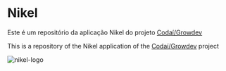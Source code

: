 # Nikel
Este é um repositório da aplicação Nikel do projeto [Codaí/Growdev](https://plataforma.growdev.com.br/curso/codai)

This is a repository of the Nikel application of the [Codaí/Growdev](https://plataforma.growdev.com.br/curso/codai) project

![nikel-logo](https://github.com/berticamila/nikel/assets/101017836/dd29b565-fb26-43aa-b7bb-7d7015b88a68)
